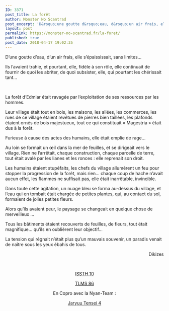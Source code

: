 ```yaml
---
ID: 3371
post_title: La forêt
author: Monster No Scantrad
post_excerpt: 'D&rsquo;une goutte d&rsquo;eau, d&rsquo;un air frais, elle s&rsquo;&eacute;paississait, sans limites&hellip; Ils l&rsquo;avaient trahie, et pourtant, elle, fid&egrave;le &agrave; son r&ocirc;le, elle continuait de fournir de quoi les abriter, de quoi subsister, elle, qui pourtant les ch&eacute;rissait tant&hellip; &nbsp; La for&ecirc;t d&rsquo;Edmiar &eacute;tait ravag&eacute;e par l&rsquo;exploitation de ses ressources par les hommes. Leur village &eacute;tait tout... <div><a href="https://monster-no-scantrad.fr/la-foret/">Lire la suite</a></div>'
layout: post
permalink: https://monster-no-scantrad.fr/la-foret/
published: true
post_date: 2018-04-17 19:02:35
---
```

<p>D’une goutte d’eau, d’un air frais, elle s’épaississait, sans limites…</p>
<p>Ils l’avaient trahie, et pourtant, elle, fidèle à son rôle, elle continuait de fournir de quoi les abriter, de quoi subsister, elle, qui pourtant les chérissait tant…</p>
<p>&nbsp;</p>
<p>La forêt d’Edmiar était ravagée par l’exploitation de ses ressources par les hommes.</p>
<p>Leur village était tout en bois, les maisons, les allées, les commerces, les rues de ce village étaient revêtues de pierres bien taillées, les plafonds étaient ornés de bois majestueux, tout ce qui constituait « Magestria » était dus à la forêt.</p>
<p>Furieuse à cause des actes des humains, elle était emplie de rage…</p>
<p>Au loin se formait un œil dans la mer de feuilles, et se dirigeait vers le village. Rien ne l’arrêtait, chaque construction, chaque parcelle de terre, tout était avalé par les lianes et les ronces : elle reprenait son droit.</p>
<p>Les humains étaient stupéfaits, les chefs du village allumèrent un feu pour stopper la progression de la forêt, mais rien… chaque coup de hache n’avait aucun effet, les flammes ne suffisait pas, elle était inarrêtable, invincible.</p>
<p>Dans toute cette agitation, un nuage bleu se forma au-dessus du village, et l’eau qui en tombait était chargée de petites plantes, qui, au contact du sol, formaient de jolies petites fleurs.</p>
<p>Alors qu’ils avaient peur, le paysage se changeait en quelque chose de merveilleux …</p>
<p>Tous les bâtiments étaient recouverts de feuilles, de fleurs, tout était magnifique… qu’ils en oublièrent leur objectif&#8230;</p>
<p>La tension qui régnait n’était plus qu’un mauvais souvenir, un paradis venait de naître sous les yeux ébahis de tous.</p>
<p style="text-align: right;">Dikizes</p>
<p>&nbsp;</p>
<p style="text-align: center;"><a href="http://www.clictune.com/54xn">ISSTH 10</a></p>
<p style="text-align: center;"><a href="http://www.clictune.com/54xm">TLMS 86</a></p>
<p style="text-align: center;">En Copro avec la Nyan-Team :</p>
<p style="text-align: center;"><a href="http://www.clictune.com/54xl">Jaryuu Tensei 4</a></p>
<p>&nbsp;</p>